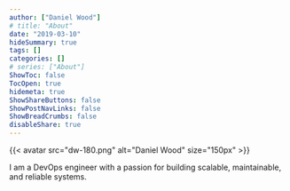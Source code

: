 ```yaml
---
author: ["Daniel Wood"]
# title: "About"
date: "2019-03-10"
hideSummary: true
tags: []
categories: []
# series: ["About"]
ShowToc: false
TocOpen: true
hidemeta: true
ShowShareButtons: false
ShowPostNavLinks: false
ShowBreadCrumbs: false
disableShare: true
---
```

{{< avatar src="dw-180.png" alt="Daniel Wood" size="150px" >}}

I am a DevOps engineer with a passion for building scalable, maintainable, and reliable systems.

